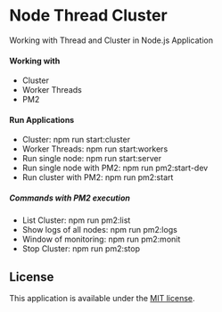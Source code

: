 # Node Thread Cluster
Working with Thread and Cluster in Node.js Application

#### Working with
* Cluster
* Worker Threads
* PM2 

#### Run Applications
* Cluster: npm run start:cluster
* Worker Threads: npm run start:workers
* Run single node: npm run start:server
* Run single node with PM2: npm run pm2:start-dev
* Run cluster with PM2: npm run pm2:start

##### Commands with PM2 execution
* List Cluster: npm run pm2:list
* Show logs of all nodes: npm run pm2:logs
* Window of monitoring: npm run pm2:monit
* Stop Cluster: npm run pm2:stop   


## License

This application is available under the
[MIT license](https://opensource.org/licenses/MIT).
